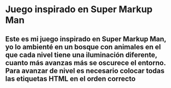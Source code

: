 # Juego inspirado en Super Markup Man
## Este es mi juego inspirado en Super Markup Man, yo lo ambienté en un bosque con animales en el que cada nivel tiene una iluminación diferente, cuanto más avanzas más se oscurece el entorno. Para avanzar de nivel es necesario colocar todas las etiquetas HTML en el orden correcto
